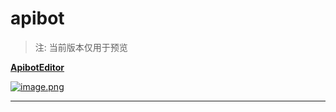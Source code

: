 # apibot

> 注: 当前版本仅用于预览

[**ApibotEditor**](https://github.com/pojol/apibot-editor)


[![image.png](https://i.postimg.cc/Mp4GWnsY/image.png)](https://postimg.cc/cvRWhLGK)

---

